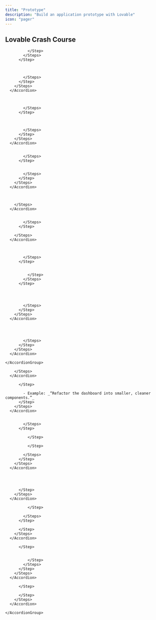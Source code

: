 ```yaml
---
title: "Prototype"
description: "Build an application prototype with Lovable"
icon: "pager"
---
```


## Lovable Crash Course

              
              
              </Step>
            </Steps>
          </Step>
          
              
              
            </Steps>
          </Step>
        </Steps>
      </Accordion>
      
              
              
            </Steps>
          </Step>
          
              
              
            </Steps>
          </Step>
        </Steps>
      </Accordion>
      
              
            </Steps>
          </Step>
          
              
            </Steps>
          </Step>
        </Steps>
      </Accordion>
      
          
          
        </Steps>
      </Accordion>
      
              
            </Steps>
          </Step>
          
        </Steps>
      </Accordion>
      
              
              
            </Steps>
          </Step>
          
              
              </Step>
            </Steps>
          </Step>
          
              
              
              
            </Steps>
          </Step>
        </Steps>
      </Accordion>
      
        
          
              
            </Steps>
          </Step>
        </Steps>
      </Accordion>
      
    </AccordionGroup>
  </Step>
  
          
          
        </Steps>
      </Accordion>
      
          </Step>
          
            - Example: _“Refactor the dashboard into smaller, cleaner components.”_
          </Step>
        </Steps>
      </Accordion>
      
              
            </Steps>
          </Step>
          
              </Step>
              
              </Step>
              
            </Steps>
          </Step>
        </Steps>
      </Accordion>
      
          
          
            
          </Step>
        </Steps>
      </Accordion>
      
              </Step>
              
            </Steps>
          </Step>
          
          </Step>
        </Steps>
      </Accordion>
      
          </Step>
          
              
              </Step>
            </Steps>
          </Step>
        </Steps>
      </Accordion>
      
          </Step>
          
          </Step>
        </Steps>
      </Accordion>
      
    </AccordionGroup>
  </Step>
  
</Steps>